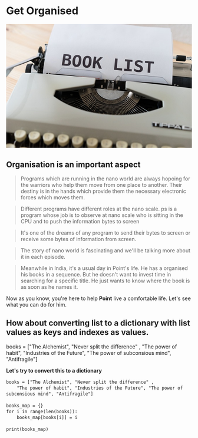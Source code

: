 # Get Organised 


![Get Organised][logo]

[logo]: get-organised.jpg "Get Organised"

## Organisation is an important aspect  

> Programs which are running in the nano world are always hopoing for the warriors who help them move from one place to another. Their destiny is in the hands which provide them the necessary electronic forces which moves them. 

> Different programs have different roles at the nano scale. ps is a program whose job is to observe at nano scale who is sitting in the CPU and to push the information bytes to screen

> It's one of the dreams of any program to send their bytes to screen or receive some bytes of information from screen. 

> The story of nano world is fascinating and we'll be talking more about it in each episode. 


> Meanwhile in India, it's a usual day in Point's life. He has a organised his books in a sequence. But he doesn't want to invest time in searching for a specific title. He just wants to know where the book is as soon as he names it. 

Now as you know, you're here to help **Point** live a comfortable life. Let's see what you can do for him. 


## How about converting list to a dictionary with list values as keys and indexes as values. 

books = ["The Alchemist", "Never split the difference" , 
    "The power of habit", "Industries of the Future", "The power of subconsious mind", "Antifragile"]

**Let's try to convert this to a dictionary** 

```
books = ["The Alchemist", "Never split the difference" , 
    "The power of habit", "Industries of the Future", "The power of subconsious mind", "Antifragile"]

books_map = {}
for i in range(len(books)):
    books_map[books[i]] = i 

print(books_map) 

``` 

